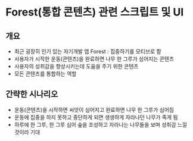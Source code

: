 # Forest(통합 콘텐츠) 관련 스크립트 및 UI
 
 ## 개요 ##
* 최근 굉장히 인기 있는 자기개발 앱 Forest : 집중하기를 모티브로 함
* 사용자가 시작한 운동(콘텐츠)을 완료하면 나무 한 그루가 심어지는 콘텐츠
* 사용자의 성취감을 향상시키는데 도움을 주기 위한 콘텐츠
* 모든 콘텐츠를 통합하는 역할

## 간략한 시나리오 ##
* 운동(콘텐츠)을 시작하면 씨앗이 심어지고 완료하면 나무 한 그루가 심어짐
* 운동에 집중을 하지 못하고 중단하게 되면 생생하게 자라나던 나무가 죽게 됨
* 하루에 한 그루, 한 그루 심어 숲을 조성하고 자라나는 나무들을 보며 성취감 느낄 것이라 기대
